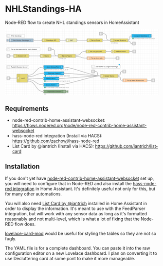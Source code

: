 # NHLStandings-HA
Node-RED flow to create NHL standings sensors in HomeAssistant

![NHL Standings Flow](NHLStandings.png)

## Requirements
* node-red-contrib-home-assistant-websocket: https://flows.nodered.org/node/node-red-contrib-home-assistant-websocket
* hass-node-red integration (Install via HACS): https://github.com/zachowj/hass-node-red
* List Card by @iantrich (Install via HACS): https://github.com/iantrich/list-card

## Installation
If you don't yet have [node-red-contrib-home-assistant-websocket](https://flows.nodered.org/node/node-red-contrib-home-assistant-websocket) set up, you will need to configure that in Node-RED and also install the [hass-node-red integration](https://github.com/zachowj/hass-node-red) in Home Assistant.  It's definitely useful not only for this, but for many other automations.

You will also need [List Card by @iantrich](https://github.com/iantrich/list-card) installed in Home Assistant in order to display the information.  It's meant to use with the FeedParser integration, but will work with any sensor data as long as it's formatted reasonably and not multi-level, which is what a lot of fixing that the Node-RED flow does.

[lovelace-card-mod](https://github.com/thomasloven/lovelace-card-mod) would be useful for styling the tables so they are not so fugly.

The YAML file is for a complete dashboard.  You can paste it into the raw configuration editor on a new Lovelace dashboard. I plan on converting it to use Decluttering card at some pont to make it more manageable. 
